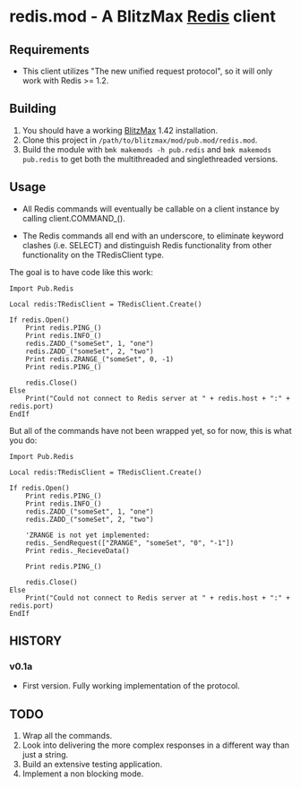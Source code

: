 redis.mod - A BlitzMax [Redis](http://www.redis.io/) client
===================================

Requirements
------------

 *  This client utilizes "The new unified request protocol", so it will only work with Redis >= 1.2.

Building
--------

1. You should have a working [BlitzMax](http://blitzmax.com/Products/blitzmax.php) 1.42 installation.
2. Clone this project in `/path/to/blitzmax/mod/pub.mod/redis.mod`.
3. Build the module with `bmk makemods -h pub.redis` and `bmk makemods pub.redis` to get both the multithreaded and singlethreaded versions.

Usage
-----

 *  All Redis commands will eventually be callable on a client instance by calling client.COMMAND_().

 *  The Redis commands all end with an underscore, to eliminate keyword clashes (i.e. SELECT) and distinguish Redis functionality from other functionality on the TRedisClient type.

The goal is to have code like this work:

    Import Pub.Redis
    
    Local redis:TRedisClient = TRedisClient.Create()
    
    If redis.Open()
        Print redis.PING_()
        Print redis.INFO_()
        redis.ZADD_("someSet", 1, "one")
        redis.ZADD_("someSet", 2, "two")
        Print redis.ZRANGE_("someSet", 0, -1)    
        Print redis.PING_()
    
        redis.Close()
    Else
        Print("Could not connect to Redis server at " + redis.host + ":" + redis.port)
    EndIf

But all of the commands have not been wrapped yet, so for now, this is what you do:

    Import Pub.Redis
    
    Local redis:TRedisClient = TRedisClient.Create()
    
    If redis.Open()
        Print redis.PING_()
        Print redis.INFO_()
        redis.ZADD_("someSet", 1, "one")
        redis.ZADD_("someSet", 2, "two")
    
        'ZRANGE is not yet implemented:    
        redis._SendRequest(["ZRANGE", "someSet", "0", "-1"])
        Print redis._RecieveData()
    
        Print redis.PING_()
    
        redis.Close()
    Else
        Print("Could not connect to Redis server at " + redis.host + ":" + redis.port)
    EndIf

HISTORY
-------

### v0.1a

 *  First version. Fully working implementation of the protocol.

TODO
----

1. Wrap all the commands.
2. Look into delivering the more complex responses in a different way than just a string.
3. Build an extensive testing application.
4. Implement a non blocking mode.

